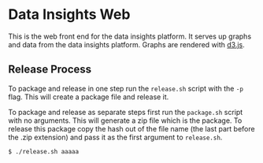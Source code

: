 Data Insights Web
=================

This is the web front end for the data insights platform. It serves up graphs and data from the data insights platform.
Graphs are rendered with [d3.js](http://d3js.org/).

Release Process
---------------

To package and release in one step run the `release.sh` script with the `-p` flag. This will create a package file and
release it.

To package and release as separate steps first run the `package.sh` script with no arguments. This will generate a zip
file which is the package. To release this package copy the hash out of the file name (the last part before the .zip
extension) and pass it as the first argument to `release.sh`.

    $ ./release.sh aaaaa